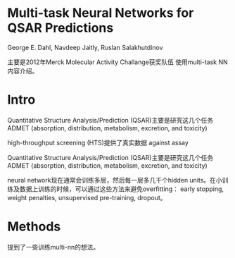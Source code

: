 # Multi-task Neural Networks for QSAR Predictions

George E. Dahl, Navdeep Jaitly, Ruslan Salakhutdinov

主要是2012年Merck Molecular Activity Challange获奖队伍 使用multi-task NN内容介绍。

# Intro

Quantitative Structure Analysis/Prediction (QSAR)主要是研究这几个任务 ADMET (absorption, distribution, metabolism, excretion, and toxicity)


high-throughput screening (HTS)提供了真实数据 against assay

Quantitative Structure Analysis/Prediction (QSAR)主要是研究这几个任务 ADMET (absorption, distribution, metabolism, excretion, and toxicity)

neural network现在通常会训练多层，然后每一层多几千个hidden units。在小训练及数据上训练的时候，可以通过这些方法来避免overfitting： early stopping, weight penalties, unsupervised pre-training, dropout。

# Methods

提到了一些训练multi-nn的想法。